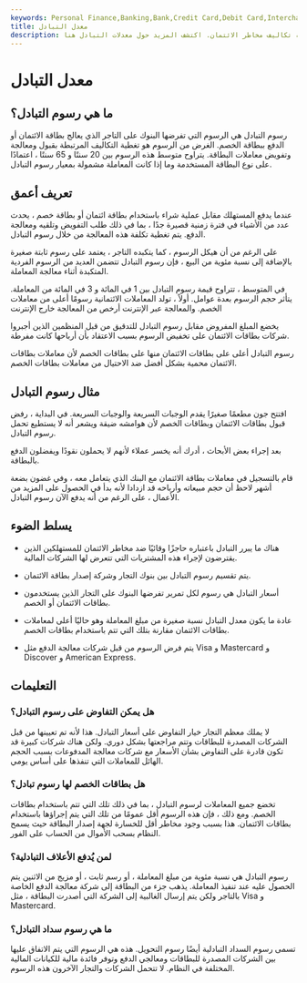 ```yaml
---
keywords: Personal Finance,Banking,Bank,Credit Card,Debit Card,Interchange fee,Interchange Fees
title: معدل التبادل
description: سعر التبادل هو رسم تفرضه البنوك على تجار التجزئة من أجل تغطية تكاليف مخاطر الائتمان. اكتشف المزيد حول معدلات التبادل هنا.
---
```


# معدل التبادل
## ما هي رسوم التبادل؟

رسوم التبادل هي الرسوم التي تفرضها البنوك على التاجر الذي يعالج بطاقة الائتمان أو الدفع ببطاقة الخصم. الغرض من الرسوم هو تغطية التكاليف المرتبطة بقبول ومعالجة وتفويض معاملات البطاقة. يتراوح متوسط هذه الرسوم بين 20 سنتًا و 65 سنتًا ، اعتمادًا على نوع البطاقة المستخدمة وما إذا كانت المعاملة مشمولة بمعيار رسوم التبادل.

## تعريف أعمق

عندما يدفع المستهلك مقابل عملية شراء باستخدام بطاقة ائتمان أو بطاقة خصم ، يحدث عدد من الأشياء في فترة زمنية قصيرة جدًا ، بما في ذلك طلب التفويض وتلقيه ومعالجة الدفع. يتم تغطية تكلفة هذه المعالجة من خلال رسوم التبادل.

على الرغم من أن هيكل الرسوم ، كما يتكبده التاجر ، يعتمد على رسوم ثابتة صغيرة بالإضافة إلى نسبة مئوية من البيع ، فإن رسوم التبادل تتضمن العديد من الرسوم الفردية المتكبدة أثناء معالجة المعاملة.

في المتوسط ، تتراوح قيمة رسوم التبادل بين 1 في المائة و 3 في المائة من المعاملة. يتأثر حجم الرسوم بعدة عوامل. أولاً ، تولد المعاملات الائتمانية رسومًا أعلى من معاملات الخصم. والمعالجة عبر الإنترنت أرخص من المعالجة خارج الإنترنت

يخضع المبلغ المفروض مقابل رسوم التبادل للتدقيق من قبل المنظمين الذين أجبروا شركات بطاقات الائتمان على تخفيض الرسوم بسبب الاعتقاد بأن أرباحها كانت مفرطة.

رسوم التبادل أعلى على بطاقات الائتمان منها على بطاقات الخصم لأن معاملات بطاقات الائتمان محمية بشكل أفضل ضد الاحتيال من معاملات بطاقات الخصم.

## مثال رسوم التبادل

افتتح جون مطعمًا صغيرًا يقدم الوجبات السريعة والوجبات السريعة. في البداية ، رفض قبول بطاقات الائتمان وبطاقات الخصم لأن هوامشه ضيقة ويشعر أنه لا يستطيع تحمل رسوم التبادل.

بعد إجراء بعض الأبحاث ، أدرك أنه يخسر عملاء لأنهم لا يحملون نقودًا ويفضلون الدفع بالبطاقة.

قام بالتسجيل في معاملات بطاقة الائتمان مع البنك الذي يتعامل معه ، وفي غضون بضعة أشهر لاحظ أن حجم مبيعاته وأرباحه قد ازدادا لأنه بدأ في الحصول على المزيد من الأعمال ، على الرغم من أنه يدفع الآن رسوم التبادل.

## يسلط الضوء

- هناك ما يبرر التبادل باعتباره حاجزًا وقائيًا ضد مخاطر الائتمان للمستهلكين الذين يقترضون لإجراء هذه المشتريات التي تتعرض لها الشركات المالية.

- يتم تقسيم رسوم التبادل بين بنوك التجار وشركة إصدار بطاقة الائتمان.

- أسعار التبادل هي رسوم لكل تمرير تفرضها البنوك على التجار الذين يستخدمون بطاقات الائتمان أو الخصم.

- عادة ما يكون معدل التبادل نسبة صغيرة من مبلغ المعاملة وهو حاليًا أعلى لمعاملات بطاقات الائتمان مقارنة بتلك التي تتم باستخدام بطاقات الخصم.

- يتم فرض الرسوم من قبل شركات معالجة الدفع مثل Visa و Mastercard و Discover و American Express.

## التعليمات

### هل يمكن التفاوض على رسوم التبادل؟

لا يملك معظم التجار خيار التفاوض على أسعار التبادل. هذا لأنه تم تعيينها من قبل الشركات المصدرة للبطاقات وتتم مراجعتها بشكل دوري. ولكن هناك شركات كبيرة قد تكون قادرة على التفاوض بشأن الأسعار مع شركات معالجة المدفوعات بسبب الحجم الهائل للمعاملات التي تنفذها على أساس يومي.

### هل بطاقات الخصم لها رسوم تبادل؟

تخضع جميع المعاملات لرسوم التبادل ، بما في ذلك تلك التي تتم باستخدام بطاقات الخصم. ومع ذلك ، فإن هذه الرسوم أقل عمومًا من تلك التي يتم إجراؤها باستخدام بطاقات الائتمان. هذا بسبب وجود مخاطر أقل للخسارة لجهة إصدار البطاقة حيث يسمح النظام بسحب الأموال من الحساب على الفور.

### لمن يُدفع الأعلاف التبادلية؟

رسوم التبادل هي نسبة مئوية من مبلغ المعاملة ، أو رسم ثابت ، أو مزيج من الاثنين يتم الحصول عليه عند تنفيذ المعاملة. يذهب جزء من البطاقة إلى شركة معالجة الدفع الخاصة بالتاجر ولكن يتم إرسال الغالبية إلى الشركة التي أصدرت البطاقة ، مثل Visa و Mastercard.

### ما هي رسوم سداد التبادل؟

تسمى رسوم السداد التبادلية أيضًا رسوم التحويل. هذه هي الرسوم التي يتم الاتفاق عليها بين الشركات المصدرة للبطاقات ومعالجي الدفع وتوفر فائدة مالية للكيانات المالية المختلفة في النظام. لا تتحمل الشركات والتجار الآخرون هذه الرسوم.


